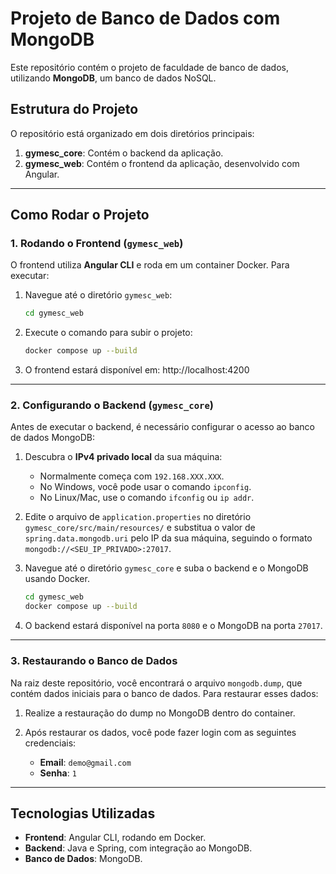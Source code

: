 # Projeto de Banco de Dados com MongoDB

Este repositório contém o projeto de faculdade de banco de dados, utilizando **MongoDB**, um banco de dados NoSQL.

## Estrutura do Projeto

O repositório está organizado em dois diretórios principais:

1. **gymesc_core**: Contém o backend da aplicação.
2. **gymesc_web**: Contém o frontend da aplicação, desenvolvido com Angular.

---

## Como Rodar o Projeto

### 1. Rodando o Frontend (`gymesc_web`)

O frontend utiliza **Angular CLI** e roda em um container Docker. Para executar:

1. Navegue até o diretório `gymesc_web`:

   ```bash
   cd gymesc_web
   ```
2. Execute o comando para subir o projeto:

   ```bash
   docker compose up --build
   ```
3. O frontend estará disponível em: http://localhost:4200

---

### 2. Configurando o Backend (`gymesc_core`)

Antes de executar o backend, é necessário configurar o acesso ao banco de dados MongoDB:

1. Descubra o **IPv4 privado local** da sua máquina:
   - Normalmente começa com `192.168.XXX.XXX`.
   - No Windows, você pode usar o comando `ipconfig`.
   - No Linux/Mac, use o comando `ifconfig` ou `ip addr`.

2. Edite o arquivo de `application.properties` no diretório `gymesc_core/src/main/resources/` e substitua o valor de `spring.data.mongodb.uri` pelo IP da sua máquina, seguindo o formato `mongodb://<SEU_IP_PRIVADO>:27017`.

3. Navegue até o diretório `gymesc_core` e suba o backend e o MongoDB usando Docker.
   ```bash
   cd gymesc_web
   docker compose up --build
   ```

4. O backend estará disponível na porta `8080` e o MongoDB na porta `27017`.

---

### 3. Restaurando o Banco de Dados

Na raiz deste repositório, você encontrará o arquivo `mongodb.dump`, que contém dados iniciais para o banco de dados. Para restaurar esses dados:

1. Realize a restauração do dump no MongoDB dentro do container.
2. Após restaurar os dados, você pode fazer login com as seguintes credenciais:

   - **Email**: `demo@gmail.com`
   - **Senha**: `1`

---

## Tecnologias Utilizadas

- **Frontend**: Angular CLI, rodando em Docker.
- **Backend**: Java e Spring, com integração ao MongoDB.
- **Banco de Dados**: MongoDB.
